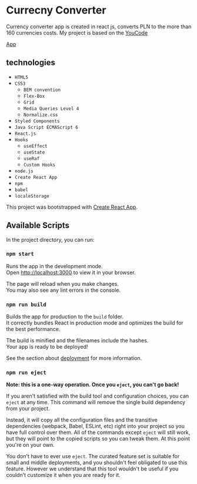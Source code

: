 # Currecny Converter

Currency converter app is created in react js, converts PLN to the more than 160 currencies costs. My project is based on the [YouCode](https://youcode.pl/frontend-developer/)

[App](https://leszekm12.github.io/Currency-converter-react/)

## technologies

+ `HTML5`
+ `CSS3`
  + `BEM convention`
  + `Flex-Box`
  + `Grid`
  + `Media Queries Level 4`
  + `Normalize.css`
+ `Styled Components`
+ `Java Script ECMAScript 6`
+ `React.js`
+ `Hooks`
  + `useEffect`
  + `useState`
  + `useRaf`
  + `Custom Hooks`
+ `node.js`
+ `Create React App`
+ `npm`
+ `babel`
+ `localeStorage`

This project was bootstrapped with [Create React App](https://github.com/facebook/create-react-app).

## Available Scripts

In the project directory, you can run:

### `npm start`

Runs the app in the development mode.\
Open [http://localhost:3000](http://localhost:3000) to view it in your browser.

The page will reload when you make changes.\
You may also see any lint errors in the console.

### `npm run build`

Builds the app for production to the `build` folder.\
It correctly bundles React in production mode and optimizes the build for the best performance.

The build is minified and the filenames include the hashes.\
Your app is ready to be deployed!

See the section about [deployment](https://facebook.github.io/create-react-app/docs/deployment) for more information.

### `npm run eject`

**Note: this is a one-way operation. Once you `eject`, you can't go back!**

If you aren't satisfied with the build tool and configuration choices, you can `eject` at any time. This command will remove the single build dependency from your project.

Instead, it will copy all the configuration files and the transitive dependencies (webpack, Babel, ESLint, etc) right into your project so you have full control over them. All of the commands except `eject` will still work, but they will point to the copied scripts so you can tweak them. At this point you're on your own.

You don't have to ever use `eject`. The curated feature set is suitable for small and middle deployments, and you shouldn't feel obligated to use this feature. However we understand that this tool wouldn't be useful if you couldn't customize it when you are ready for it.

